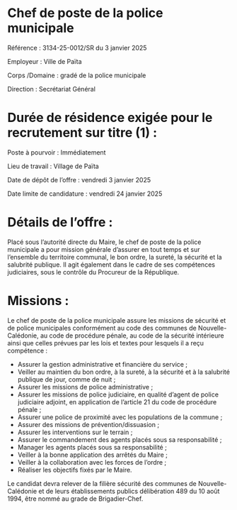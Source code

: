 # Chef de poste de la police municipale

Référence : 3134-25-0012/SR du 3 janvier 2025

Employeur : Ville de Païta

Corps /Domaine : gradé de la police municipale

Direction : Secrétariat Général

# Durée de résidence exigée pour le recrutement sur titre (1) :

Poste à pourvoir : Immédiatement

Lieu de travail : Village de Païta

Date de dépôt de l’offre : vendredi 3 janvier 2025

Date limite de candidature : vendredi 24 janvier 2025

# Détails de l’offre :

Placé sous l’autorité directe du Maire, le chef de poste de la police municipale a pour mission générale d’assurer en tout temps et sur l’ensemble du territoire communal, le bon ordre, la sureté, la sécurité et la salubrité publique. Il agit également dans le cadre de ses compétences judiciaires, sous le contrôle du Procureur de la République.

# Missions :

Le chef de poste de la police municipale assure les missions de sécurité et de police municipales conformément au code des communes de Nouvelle-Calédonie, au code de procédure pénale, au code de la sécurité intérieure ainsi que celles prévues par les lois et textes pour lesquels il a reçu compétence :

- Assurer la gestion administrative et financière du service ;
- Veiller au maintien du bon ordre, à la sureté, à la sécurité et à la salubrité publique de jour, comme de nuit ;
- Assurer les missions de police administrative ;
- Assurer les missions de police judiciaire, en qualité d’agent de police judiciaire adjoint, en application de l’article 21 du code de procédure pénale ;
- Assurer une police de proximité avec les populations de la commune ;
- Assurer des missions de prévention/dissuasion ;
- Assurer les interventions sur le terrain ;
- Assurer le commandement des agents placés sous sa responsabilité ;
- Manager les agents placés sous sa responsabilité ;
- Veiller à la bonne application des arrêtés du Maire ;
- Veiller à la collaboration avec les forces de l’ordre ;
- Réaliser les objectifs fixés par le Maire.

Le candidat devra relever de la filière sécurité des communes de Nouvelle-Calédonie et de leurs établissements publics délibération 489 du 10 août 1994, être nommé au grade de Brigadier-Chef.